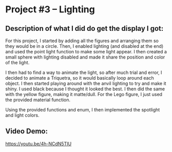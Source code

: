 # Project #3 – Lighting

## Description of what I did do get the display I got:

For this project, I started by adding all the figures and arranging them so they would be in a
circle. Then, I enabled lighting (and disabled at the end) and used the point light function to
make some light appear. I then created a small sphere with lighting disabled and made it
share the position and color of the light. 

I then had to find a way to animate the light, so
after much trial and error, I decided to animate a Triquetra, so it would basically loop
around each object. I then started playing around with the anvil lighting to try and make it
shiny. I used black because I thought it looked the best. I then did the same with the yellow
figure, making it matte/dull. For the Lego figure, I just used the provided material function.

Using the provided functions and enum, I then implemented the spotlight and light colors.

## Video Demo:
https://youtu.be/4h-NCdN5TIU